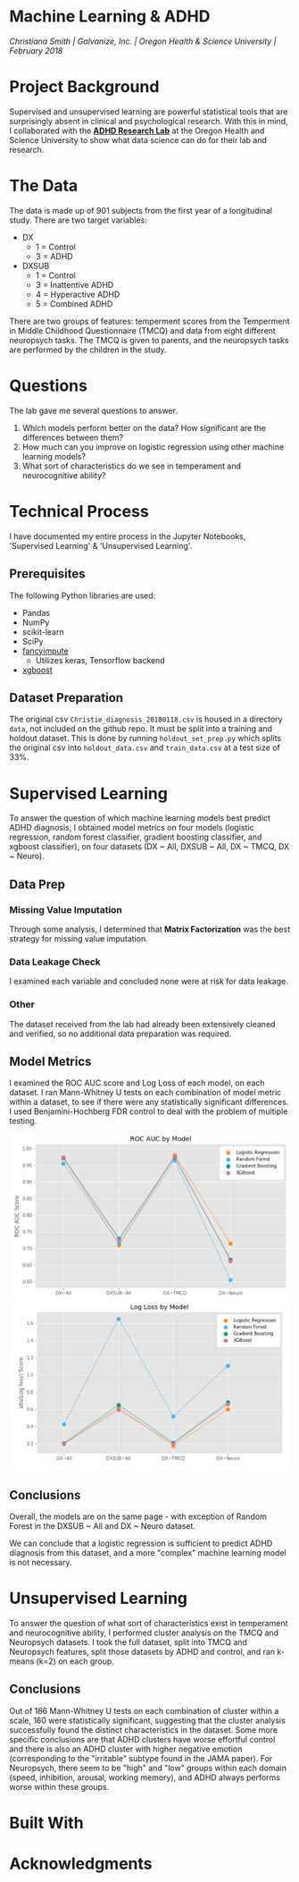# Machine Learning & ADHD

_Christiana Smith | Galvanize, Inc. | Oregon Health & Science University | February 2018_

# Project Background
Supervised and unsupervised learning are powerful statistical tools that are surprisingly absent in clinical and psychological research. With this in mind, I collaborated with the **[ADHD Research Lab](ohsu.edu/adhdrs)** at the Oregon Health and Science University to show what data science can do for their lab and research.

# The Data
The data is made up of 901 subjects from the first year of a longitudinal study. There are two target variables:
 * DX
	 * 1 = Control
	 * 3 = ADHD
 * DXSUB
	 * 1 = Control
	 * 3 = Inattentive ADHD
	 * 4 = Hyperactive ADHD
	 * 5 = Combined ADHD

There are two groups of features: temperment scores from the Temperment in Middle Childhood Questionnaire (TMCQ) and data from eight different neuropsych tasks. The TMCQ is given to parents, and the neuropsych tasks are performed by the children in the study.

# Questions
The lab gave me several questions to answer.
1. Which models perform better on the data? How significant are the differences between them?
1. How much can you improve on logistic regression using other machine learning models?
1. What sort of characteristics do we see in temperament and neurocognitive ability?

# Technical Process
I have documented my entire process in the Jupyter Notebooks, 'Supervised Learning' & 'Unsupervised Learning'.

## Prerequisites
The following Python libraries are used:
 * Pandas
 * NumPy
 * scikit-learn
 * SciPy
 * [fancyimpute](https://pypi.python.org/pypi/fancyimpute)
   * Utilizes keras, Tensorflow backend
 * [xgboost](https://github.com/dmlc/xgboost)

## Dataset Preparation
The original csv `Christie_diagnosis_20180118.csv` is housed in a directory `data`, not included on the github repo. It must be split into a training and holdout dataset. This is done by running `holdout_set_prep.py` which splits the original csv into `holdout_data.csv` and `train_data.csv` at a test size of 33%.

# Supervised Learning

To answer the question of which machine learning models best predict ADHD diagnosis, I obtained model metrics on four models (logistic regression, random forest classifier, gradient boosting classifier, and xgboost classifier), on four datasets (DX ~ All, DXSUB ~ All, DX ~ TMCQ, DX ~ Neuro).

## Data Prep
### Missing Value Imputation
Through some analysis, I determined that **Matrix Factorization** was the best strategy for missing value imputation.

### Data Leakage Check
I examined each variable and concluded none were at risk for data leakage.

### Other
The dataset received from the lab had already been extensively cleaned and verified, so no additional data preparation was required.

## Model Metrics
I examined the ROC AUC score and Log Loss of each model, on each dataset.
I ran Mann-Whitney U tests on each combination of model metric within a dataset, to see if there were any statistically significant differences. I used Benjamini-Hochberg FDR control to deal with the problem of multiple testing.

![ROC AUC Score](images/ROCAUC.png)
![Log Loss Score](images/logloss.png)

## Conclusions
Overall, the models are on the same page - with exception of Random Forest in the DXSUB ~ All and DX ~ Neuro dataset.

We can conclude that a logistic regression is sufficient to predict ADHD diagnosis from this dataset, and a more "complex" machine learning model is not necessary.

# Unsupervised Learning
To answer the question of what sort of characteristics exist in temperament and neurocognitive ability, I performed cluster analysis on the TMCQ and Neuropsych datasets. I took the full dataset, split into TMCQ and Neuropsych features, split those datasets by ADHD and control, and ran k-means (k=2) on each group.

## Conclusions
Out of 186 Mann-Whitney U tests on each combination of cluster within a scale, 160 were statistically significant, suggesting that the cluster analysis successfully found the distinct characteristics in the dataset. Some more specific conclusions are that ADHD clusters have worse effortful control and there is also an ADHD cluster with higher negative emotion (corresponding to the "irritable" subtype found in the JAMA paper). For Neuropsych, there seem to be "high" and "low" groups within each domain (speed, inhibition, arousal, working memory), and ADHD always performs worse within these groups.

# Built With

# Acknowledgments
